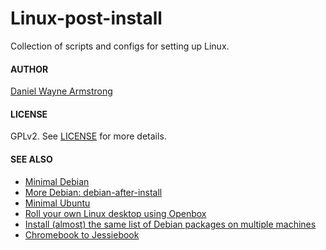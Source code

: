 # Linux-post-install

Collection of scripts and configs for setting up Linux.

#### AUTHOR

[Daniel Wayne Armstrong](https://www.circuidipity.com)

#### LICENSE

GPLv2. See [LICENSE](https://github.com/vonbrownie/linux-post-install/blob/master/LICENSE) for more details.

#### SEE ALSO

* [Minimal Debian](https://www.circuidipity.com/minimal-debian/)
* [More Debian: debian-after-install](https://www.circuidipity.com/debian-after-install/)
* [Minimal Ubuntu](https://www.circuidipity.com/minimal-ubuntu/)
* [Roll your own Linux desktop using Openbox](https://www.circuidipity.com/openbox/)
* [Install (almost) the same list of Debian packages on multiple machines](https://www.circuidipity.com/debian-package-list/)
* [Chromebook to Jessiebook](http://www.circuidipity.com/c720-chromebook-to-jessiebook/)
